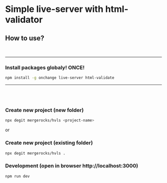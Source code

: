 # Simple live-server with html-validator

## How to use?
<br>

<hr>

### Install packages globaly! ONCE!
```bash
npm install -g onchange live-server html-validate
```
<hr>
<br>
<br>

### Create new project (new folder)
```bash
npx degit mergerocks/hvls <project-name>
```
or
### Create new project (existing folder)
```bash
npx degit mergerocks/hvls .
```

### Development (open in browser http://localhost:3000)
```bash
npm run dev
```



